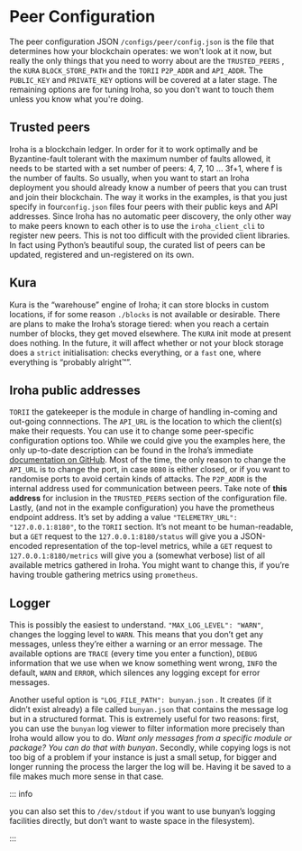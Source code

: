 # Peer Configuration

The peer configuration JSON `/configs/peer/config.json` is the file that determines how your blockchain operates: we won't look at it now, but really the only things that you need to worry about are the `TRUSTED_PEERS` , the `KURA` `BLOCK_STORE_PATH` and the `TORII` `P2P_ADDR` and `API_ADDR`.
The `PUBLIC_KEY` and `PRIVATE_KEY` options will be covered at a later stage. The remaining options are for tuning Iroha, so you don't want to touch them unless you know what you're doing.

## Trusted peers

Iroha is a blockchain ledger. In order for it to work optimally and be Byzantine-fault tolerant with the maximum number of faults allowed, it needs to be started with a set number of peers: 4, 7, 10 … 3f+1, where f is the number of faults. So usually, when you want to start an Iroha deployment you should already know a number of peers that you can trust and join their blockchain. The way it works in the examples, is that you just specify in four`config.json` files four peers with their public keys and API addresses.
Since Iroha has no automatic peer discovery, the only other way to make peers known to each other is to use the `iroha_client_cli` to register new peers. This is not too difficult with the provided client libraries. In fact using Python’s beautiful soup, the curated list of peers can be updated, registered and un-registered on its own.

## Kura

Kura is the “warehouse” engine of Iroha; it can store blocks in custom locations, if for some reason `./blocks` is not available or desirable. There are plans to make the Iroha’s storage tiered: when you reach a certain number of blocks, they get moved elsewhere.
The `KURA` init mode at present does nothing. In the future, it will affect whether or not your block storage does a `strict` initialisation: checks everything, or a `fast` one, where everything is “probably alright™”.

## Iroha public addresses

`TORII` the gatekeeper is the module in charge of handling in-coming and out-going connnections.
The `API_URL` is the location to which the client(s) make their requests. You can use it to change some peer-specific configuration options too. While we could give you the examples here, the only up-to-date description can be found in the Iroha’s immediate [documentation on GitHub](https://github.com/hyperledger/iroha/blob/iroha2-dev/docs/source/references/api_spec.md). Most of the time, the only reason to change the `API_URL` is to change the port, in case `8080` is either closed, or if you want to randomise ports to avoid certain kinds of attacks.
The `P2P_ADDR` is the internal address used for communication between peers. Take note of **this address** for inclusion in the `TRUSTED_PEERS` section of the configuration file.
Lastly, (and not in the example configuration) you have the prometheus endpoint address. It’s set by adding a value `"TELEMETRY_URL": "127.0.0.1:8180"`, to the `TORII` section. It’s not meant to be human-readable, but a `GET` request to the `127.0.0.1:8180/status` will give you a JSON-encoded representation of the top-level metrics, while a `GET` request to `127.0.0.1:8180/metrics` will give you a (somewhat verbose) list of all available metrics gathered in Iroha. You might want to change this, if you’re having trouble gathering metrics using `prometheus`.

## Logger

This is possibly the easiest to understand. `"MAX_LOG_LEVEL": "WARN"`, changes the logging level to `WARN`. This means that you don’t get any messages, unless they’re either a warning or an error message. The available options are `TRACE` (every time you enter a function), `DEBUG` information that we use when we know something went wrong, `INFO` the default, `WARN` and `ERROR`, which silences any logging except for error messages.

Another useful option is `"LOG_FILE_PATH": bunyan.json` . It creates (if it didn’t exist already) a file called `bunyan.json` that contains the message log but in a structured format. This is extremely useful for two reasons: first, you can use the `bunyan` log viewer to filter information more precisely than Iroha would allow you to do. _Want only messages from a specific module or package? You can do that with bunyan_. Secondly, while copying logs is not too big of a problem if your instance is just a small setup, for bigger and longer running the process the larger the log will be. Having it be saved to a file makes much more sense in that case.

::: info

you can also set this to `/dev/stdout` if you want to use bunyan’s logging facilities directly, but don’t want to waste space in the filesystem).

:::

